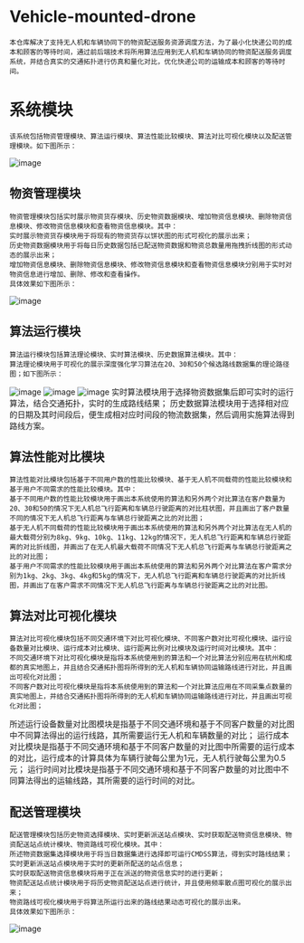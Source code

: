 # Vehicle-mounted-drone
    本仓库解决了支持无人机和车辆协同下的物资配送服务资源调度方法，为了最小化快递公司的成本和顾客的等待时间，通过前后端技术将所用算法应用到无人机和车辆协同的物资配送服务调度系统，并结合真实的交通拓扑进行仿真和量化对比，优化快递公司的运输成本和顾客的等待时间。
# 系统模块
    该系统包括物资管理模块、算法运行模块、算法性能比较模块、算法对比可视化模块以及配送管理模块。如下图所示：
![image](https://github.com/ubyy123/Vehicle-mounted-drone/assets/106729728/135f0274-3a30-46a0-b5b0-4ca625838c72)
## 物资管理模块
    物资管理模块包括实时展示物资货存模块、历史物资数据模块、增加物资信息模块、删除物资信息模块、修改物资信息模块和查看物资信息模块。其中：
    实时展示物资货存模块用于将现有的物资货存以饼状图的形式可视化的展示出来；
    历史物资数据模块用于将每日历史数据包括已配送物资数据和物资总数量用拖拽折线图的形式动态的展示出来；
    增加物资信息模块、删除物资信息模块、修改物资信息模块和查看物资信息模块分别用于实时对物资信息进行增加、删除、修改和查看操作。
    具体效果如下图所示：
![image](https://github.com/ubyy123/Vehicle-mounted-drone/assets/106729728/382d7afd-47b1-49ca-8205-f2aff82e2a06)

## 算法运行模块
    算法运行模块包括算法理论模块、实时算法模块、历史数据算法模块。其中：
    算法理论模块用于可视化的展示深度强化学习算法在20、30和50个候选路线数据集的理论路径图；如下图所示：
![image](https://github.com/ubyy123/Vehicle-mounted-drone/assets/106729728/cdf177b1-748b-48cf-b3a0-0391bb173e3e)
![image](https://github.com/ubyy123/Vehicle-mounted-drone/assets/106729728/ad07e46d-6d52-4414-8d2f-933155f077e2)
![image](https://github.com/ubyy123/Vehicle-mounted-drone/assets/106729728/a77d138c-0688-4eb7-bb89-d462ed922e0d)
    实时算法模块用于选择物资数据集后即可实时的运行算法，结合交通拓扑，实时的生成路线结果；
    历史数据算法模块用于选择相对应的日期及其时间段后，便生成相对应时间段的物流数据集，然后调用实施算法得到路线方案。


## 算法性能对比模块
    算法性能对比模块包括基于不同用户数的性能比较模块、基于无人机不同载荷的性能比较模块和基于用户不同需求的性能比较模块。其中：
    基于不同用户数的性能比较模块用于画出本系统使用的算法和另外两个对比算法在客户数量为20、30和50的情况下无人机总飞行距离和车辆总行驶距离的对比柱状图，并且画出了客户数量不同的情况下无人机总飞行距离与车辆总行驶距离之比的对比图；
    基于无人机不同载荷的性能比较模块用于画出本系统使用的算法和另外两个对比算法在无人机的最大载荷分别为8kg、9kg、10kg、11kg、12kg的情况下，无人机总飞行距离和车辆总行驶距离的对比折线图，并画出了在无人机最大载荷不同情况下无人机总飞行距离与车辆总行驶距离之比的对比图；
    基于用户不同需求的性能比较模块用于画出本系统使用的算法和另外两个对比算法在客户需求分别为1kg、2kg、3kg、4kg和5kg的情况下，无人机总飞行距离和车辆总行驶距离的对比折线图，并画出了在客户需求不同情况下无人机总飞行距离与车辆总行驶距离之比的对比图。

## 算法对比可视化模块
    算法对比可视化模块包括不同交通环境下对比可视化模块、不同客户数对比可视化模块、运行设备数量对比模块、运行成本对比模块、运行距离比例对比模块及运行时间对比模块。其中：
    不同交通环境下对比可视化模块是指将本系统使用到的算法和一个对比算法分别应用在杭州和成都的真实地图上，并且结合交通拓扑图将所得到的无人机和车辆协同运输路线进行对比，并且画出可视化对比图；
    不同客户数对比可视化模块是指将本系统使用到的算法和一个对比算法应用在不同采集点数量的真实地图上，并结合交通拓扑图将所得到的无人机和车辆协同运输路线进行对比，并且画出可视化对比图；
所述运行设备数量对比图模块是指基于不同交通环境和基于不同客户数量的对比图中不同算法得出的运行线路，其所需要运行无人机和车辆数量的对比；
    运行成本对比模块是指基于不同交通环境和基于不同客户数量的对比图中所需要的运行成本的对比，运行成本的计算具体为车辆行驶每公里为1元，无人机行驶每公里为0.5元；
    运行时间对比模块是指基于不同交通环境和基于不同客户数量的对比图中不同算法得出的运输线路，其所需要的运行时间的对比。

## 配送管理模块
    配送管理模块包括历史物资选择模块、实时更新派送站点模块、实时获取配送物资信息模块、物资配送站点统计模块、物资路线可视化模块。其中：
    所述物资数据集选择模块用于将当日数据集进行选择即可运行CMDSS算法，得到实时路线结果；
    实时更新派送站点模块用于实时的更新所配送的站点信息；
    实时获取配送物资信息模块将用于正在派送的物资信息实时的进行更新；
    物资配送站点统计模块用于将历史物资配送站点进行统计，并且使用频率散点图可视化的展示出来；
    物资路线可视化模块用于将算法所运行出来的路线结果动态可视化的展示出来。
    具体效果如下图所示：
![image](https://github.com/ubyy123/Vehicle-mounted-drone/assets/106729728/c0c077a3-6380-423b-a58c-8f47d8b4f4bd)

